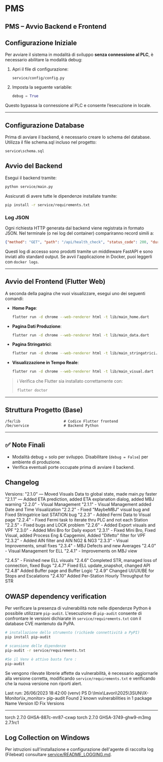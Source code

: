 # PMS

## PMS – Avvio Backend e Frontend

## Configurazione Iniziale

Per avviare il sistema in modalità di sviluppo **senza connessione al PLC**, è necessario abilitare la modalità debug:

1. Apri il file di configurazione:

   ```
   service/config/config.py
   ```

2. Imposta la seguente variabile:

   ```python
   debug = True
   ```

Questo bypassa la connessione al PLC e consente l’esecuzione in locale.

---

## Configurazione Database

Prima di avviare il backend, è necessario creare lo schema del database. Utilizza il file schema.sql incluso nel progetto:

```
service\schema.sql
```


## Avvio del Backend

Esegui il backend tramite:

```bash
python service/main.py
```

Assicurati di avere tutte le dipendenze installate tramite:

```bash
pip install -r service/requirements.txt
```

### Log JSON

Ogni richiesta HTTP generata dal backend viene registrata in formato JSON.
Nel terminale (o nei log del container) compariranno record simili a:

```json
{"method": "GET", "path": "/api/health_check", "status_code": 200, "duration_ms": 3.5}
```

Questi log di accesso sono prodotti tramite un middleware FastAPI e
sono inviati allo standard output. Se avvii l'applicazione in Docker,
puoi leggerli con `docker logs`.

---

## Avvio del Frontend (Flutter Web)

A seconda della pagina che vuoi visualizzare, esegui uno dei seguenti comandi:

* **Home Page**:

  ```bash
  flutter run -d chrome --web-renderer html -t lib/main_home.dart
  ```

* **Pagina Dati Produzione**:

  ```bash
  flutter run -d chrome --web-renderer html -t lib/main_data.dart
  ```

* **Pagina Stringatrici**:

  ```bash
  flutter run -d chrome --web-renderer html -t lib/main_stringatrici.dart
  ```

* **Visualizzazione in Tempo Reale**:

  ```bash
  flutter run -d chrome --web-renderer html -t lib/main_visual.dart
  ```

> ℹ️ Verifica che Flutter sia installato correttamente con:
>
> ```bash
> flutter doctor
> ```

---

## Struttura Progetto (Base)

```
/fe/lib                    # Codice Flutter frontend
/be/service                # Backend Python
```

---

## ✅ Note Finali

* Modalità debug = solo per sviluppo. Disabilitare (`debug = False`) per ambiente di produzione.
* Verifica eventuali porte occupate prima di avviare il backend.

## Changelog
Versions:
"2.1.0" — Moved Visuals Data to global state, made main.py faster
"2.1.1" — Added ETA prediction, added ETA explanation dialog, added MBJ warning
"2.2.0" - Visual Management
"2.1.1" - Visual Management added Date and Time Visualization
"2.2.2" - Fixed "MaybeMBJ" visual bug and Fixed Stringatrice last STATION bug
"2.2.3" - Added Fermi Data to Visual page
"2.2.4" - Fixed Fermi task to iterate thru PLC and not each Station
"2.2.5" - Fixed bugs and LOCK problem
"2.2.6" - Added Export visuals and VPF
"2.3.0" - Added Mini Bro for Daily export
"2.3.1" - Fixed Mini Bro, Fixed Visual, added Process Eng & Capgemini, Added "Difetto" filter for VPF
"2.3.2" - Added AIN filter and AIN NG2 & NG3
"2.3.3" - Visual Improvements, small fixes
"2.3.4" - MBJ Defects and new Averages
"2.4.0" - Visual Management for ELL
"2.4.1" - Improvements on MBJ view

"2.4.5" - Finished new ELL visuals
"2.4.6" Completed STR, managed loss of connection, fixed Bugs
"2.4.7" Fixed ELL update_snapshot, changed API
"2.4.8" Added Buffer page and Buffer Logic
"2.4.9" Changed UI/UX/BE for Stops and Escalations
"2.4.10" Added Per-Station Hourly Throughput for STR

## OWASP dependency verification

Per verificare la presenza di vulnerabilità note nelle dipendenze Python è
possibile utilizzare `pip-audit`. L'esecuzione di `pip-audit` consente di
confrontare le versioni dichiarate in `service/requirements.txt` con il
database CVE mantenuto da PyPA.

```bash
# installazione dello strumento (richiede connettività a PyPI)
pip install pip-audit

# scansione delle dipendenze
pip-audit -r service/requirements.txt

#Se il Venv è attivo basta fare : 
pip-audit
```

Se vengono rilevate librerie affette da vulnerabilità, è necessario aggiornarle
alla versione corretta, modificando `service/requirements.txt` e verificando che
la nuova versione non riporti alert.

Last run: 26/06/2023 18:42:00
(venv) PS D:\Imix\Lavori\2025\3SUN\IX-Monitor\ix_monitor> pip-audit
Found 2 known vulnerabilities in 1 package
Name  Version ID                  Fix Versions
----- ------- ------------------- ------------
torch 2.7.0   GHSA-887c-mr87-cxwp
torch 2.7.0   GHSA-3749-ghw9-m3mg 2.7.1rc1

## Log Collection on Windows

Per istruzioni sull'installazione e configurazione dell'agente di raccolta log (Filebeat) consultare [service/README_LOGGING.md](service/README_LOGGING.md).

